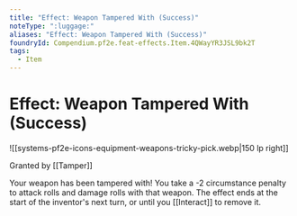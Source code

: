 ```yaml
---
title: "Effect: Weapon Tampered With (Success)"
noteType: ":luggage:"
aliases: "Effect: Weapon Tampered With (Success)"
foundryId: Compendium.pf2e.feat-effects.Item.4QWayYR3JSL9bk2T
tags:
  - Item
---
```


# Effect: Weapon Tampered With (Success)
![[systems-pf2e-icons-equipment-weapons-tricky-pick.webp|150 lp right]]

Granted by [[Tamper]]

Your weapon has been tampered with! You take a -2 circumstance penalty to attack rolls and damage rolls with that weapon. The effect ends at the start of the inventor's next turn, or until you [[Interact]] to remove it.
